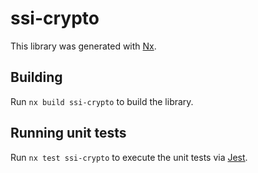 # ssi-crypto

This library was generated with [Nx](https://nx.dev).

## Building

Run `nx build ssi-crypto` to build the library.

## Running unit tests

Run `nx test ssi-crypto` to execute the unit tests via [Jest](https://jestjs.io).
